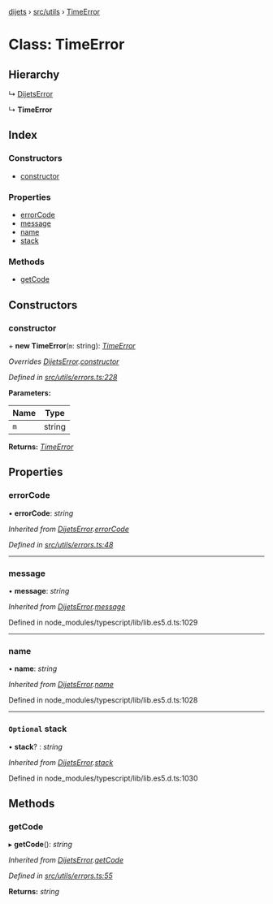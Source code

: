[dijets](../README.md) › [src/utils](../modules/src_utils.md) › [TimeError](src_utils.timeerror.md)

# Class: TimeError

## Hierarchy

  ↳ [DijetsError](src_utils.dijetserror.md)

  ↳ **TimeError**

## Index

### Constructors

* [constructor](src_utils.timeerror.md#constructor)

### Properties

* [errorCode](src_utils.timeerror.md#errorcode)
* [message](src_utils.timeerror.md#message)
* [name](src_utils.timeerror.md#name)
* [stack](src_utils.timeerror.md#optional-stack)

### Methods

* [getCode](src_utils.timeerror.md#getcode)

## Constructors

###  constructor

\+ **new TimeError**(`m`: string): *[TimeError](src_utils.timeerror.md)*

*Overrides [DijetsError](src_utils.dijetserror.md).[constructor](src_utils.dijetserror.md#constructor)*

*Defined in [src/utils/errors.ts:228](https://github.com/Dijets-Inc/dijetsjs/blob/ca67b81/src/utils/errors.ts#L228)*

**Parameters:**

Name | Type |
------ | ------ |
`m` | string |

**Returns:** *[TimeError](src_utils.timeerror.md)*

## Properties

###  errorCode

• **errorCode**: *string*

*Inherited from [DijetsError](src_utils.dijetserror.md).[errorCode](src_utils.dijetserror.md#errorcode)*

*Defined in [src/utils/errors.ts:48](https://github.com/Dijets-Inc/dijetsjs/blob/ca67b81/src/utils/errors.ts#L48)*

___

###  message

• **message**: *string*

*Inherited from [DijetsError](src_utils.dijetserror.md).[message](src_utils.dijetserror.md#message)*

Defined in node_modules/typescript/lib/lib.es5.d.ts:1029

___

###  name

• **name**: *string*

*Inherited from [DijetsError](src_utils.dijetserror.md).[name](src_utils.dijetserror.md#name)*

Defined in node_modules/typescript/lib/lib.es5.d.ts:1028

___

### `Optional` stack

• **stack**? : *string*

*Inherited from [DijetsError](src_utils.dijetserror.md).[stack](src_utils.dijetserror.md#optional-stack)*

Defined in node_modules/typescript/lib/lib.es5.d.ts:1030

## Methods

###  getCode

▸ **getCode**(): *string*

*Inherited from [DijetsError](src_utils.dijetserror.md).[getCode](src_utils.dijetserror.md#getcode)*

*Defined in [src/utils/errors.ts:55](https://github.com/Dijets-Inc/dijetsjs/blob/ca67b81/src/utils/errors.ts#L55)*

**Returns:** *string*
